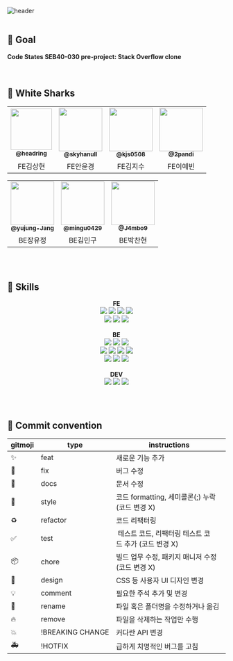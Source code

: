 ![header](https://capsule-render.vercel.app/api?type=waving&color=2A4C8E&height=150&section=footer&text=Shark%20Overflow%20🦈&fontAlign=50&fontAlignY=75&fontColor=F5F8FF&fontSize=35&descAlign=92&descAlignY=7&descSize=102)
  <br/><br/>
## 🦈 Goal

<b>Code States SEB40-030 pre-project: Stack Overflow clone</b>
<br>
  <br/><br/>
## 🦈 White Sharks

<div align=center> 

<table>
  <tr>
     <td align="center"><a href="https://github.com/headring"><img src=https://avatars.githubusercontent.com/u/48895268?v=4 width="95px;" alt=""/><br /><sub><b>@headring</b></sub></a><br /></td>
     <td align="center"><a href="https://github.com/skyhanull"><img src="https://avatars.githubusercontent.com/u/106054006?v=4" width="100px;" alt=""/><br /><sub><b>@skyhanull</b></sub></a><br /></td>
    <td align="center"><a href="https://github.com/kjs0508"><img src=https://avatars.githubusercontent.com/u/107850055?v=4 width="100px;" alt=""/><br /><sub><b>@kjs0508</b></sub></a><br /></td>
    <td align="center"><a href="https://github.com/2pandi"><img src=https://avatars.githubusercontent.com/u/99231626?v=4 width="100px;" alt=""/><br /><sub><b>@2pandi</b></sub></a><br /></td>

</tr>
      <td align="center">FE김상현</td>
      <td align="center">FE안윤경</td>
      <td align="center">FE김지수</td>
      <td align="center">FE이예빈</td>
      
</tr>
</table>
<table>

 <tr>
  <td align="center"><a href="https://github.com/yujung-Jang"><img src=https://avatars.githubusercontent.com/u/76857246?v=4 width="100px;" alt=""/><br /><sub><b>@yujung-Jang</b></sub></a><br /></td>
     <td align="center"><a href="https://github.com/mingu0429"><img src=https://avatars.githubusercontent.com/u/73528227?v=4 width="100px;" alt=""/><br /><sub><b>@mingu0429</b></sub></a><br /></td>
     <td align="center"><a href="https://github.com/J4mbo9"><img src=https://avatars.githubusercontent.com/u/108328710?v=4 width="100px;" alt=""/><br /><sub><b>@J4mbo9</b></sub></a><br /></td>

</tr>
<tr>
      <td align="center">BE장유정</td>
      <td align="center">BE김민구</td>
      <td align="center">BE박찬현</td>
   
</tr>

</table>

</div>

  <br/><br/>
  
## 🦈 Skills

 <div align=center><b>FE</b> <div>
<div align=center> 
  <img src="https://img.shields.io/badge/html5-E34F26?style=for-the-badge&logo=html5&logoColor=white">
 <img src="https://img.shields.io/badge/css-1572B6?style=for-the-badge&logo=css3&logoColor=white">
 <img src="https://img.shields.io/badge/javascript-F7DF1E?style=for-the-badge&logo=javascript&logoColor=black">
 <img src="https://img.shields.io/badge/react-61DAFB?style=for-the-badge&logo=react&logoColor=black">
 <br>
  <img src="https://img.shields.io/badge/styledcomponents-DB7093?style=for-the-badge&logoColor=black">
 <img src="https://img.shields.io/badge/recoil-0075EB?style=for-the-badge&logoColor=black"> <img src="https://img.shields.io/badge/Axios-181717?style=for-the-badge&logo=Axios&logoColor=white">

 </div>
<br>
 
  <div align=center><b>BE</b></div>

  <img src="https://img.shields.io/badge/java-007396?style=for-the-badge&logo=java&logoColor=white">
  <img src="https://img.shields.io/badge/spring boot-6DB33F?style=for-the-badge&logo=springboot&logoColor=white">
  <img src="https://img.shields.io/badge/mysql-4479A1?style=for-the-badge&logo=mysql&logoColor=white">
  <br>
  <img src="https://img.shields.io/badge/MapStruct-e68417?style=for-the-badge&logoColor=black">
  <img src="https://img.shields.io/badge/H2-0000bb?style=for-the-badge&logoColor=black"> 
  <img src="https://img.shields.io/badge/Spring Data JPA-6DB33F?style=for-the-badge&logoColor=black">
  <img src="https://img.shields.io/badge/Hibernate-59666C?style=for-the-badge&logo=Hibernate&logoColor=black">
  <br>
  <img src="https://img.shields.io/badge/Spring Security-6DB33F?style=for-the-badge&logo=SpringSecurity&logoColor=black">
  <img src="https://img.shields.io/badge/JWT-d63aff?style=for-the-badge&logo=JSONWebTokens&logoColor=black">
  <img src="https://img.shields.io/badge/gradle-02303A?style=for-the-badge&logo=gradle&logoColor=white">
   
   <br/>
   <br/>
   
  <div align=center><b>DEV</b></div>

  <img src="https://img.shields.io/badge/github-181717?style=for-the-badge&logo=github&logoColor=white">
  <img src="https://img.shields.io/badge/git-F05032?style=for-the-badge&logo=git&logoColor=white">
  <img src="https://img.shields.io/badge/fontawesome-339AF0?style=for-the-badge&logo=fontawesome&logoColor=white">
  
  <br/><br/>
  
  <div align=left>
  
## 🦈 Commit convention

</div>


<div align=center> 

| gitmoji               | type             | instructions                                                  |
| --------------------- | ---------------- | ------------------------------------------------------------- |
| ✨         | feat             | 새로운 기능 추가                                              |
| 🐛               | fix              | 버그 수정                                                     |
| 📝              | docs             | 문서 수정                                                     |
| 🎨               | style            | 코드 formatting, 세미콜론(;) 누락 (코드 변경 X)   |
| ♻️           | refactor         | 코드 리팩터링                                                 |
| ✅ | test             |  테스트 코드, 리팩터링 테스트 코드 추가 (코드 변경 X) |
| 📦️         | chore            | 빌드 업무 수정, 패키지 매니저 수정 (코드 변경 X)      |
| 💄         | design           | CSS 등 사용자 UI 디자인 변경                                  |
| 💡             | comment          | 필요한 주석 추가 및 변경                                      |
| 🚚            | rename           | 파일 혹은 폴더명을 수정하거나 옮김            |
| 🔥             | remove           | 파일을 삭제하는 작업만 수행                            |
| 💥             | !BREAKING CHANGE | 커다란 API 변경                                        |
| 🚑️       | !HOTFIX          | 급하게 치명적인 버그를 고침                       |

</div>
